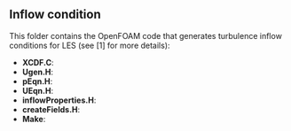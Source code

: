 ## Inflow condition
This folder contains the OpenFOAM code that generates turbulence inflow conditions for LES (see [1] for more details):
  - **XCDF.C**:
  - **Ugen.H**:
  - **pEqn.H**:
  - **UEqn.H**:
  - **inflowProperties.H**:
  - **createFields.H**:
  - **Make**:
